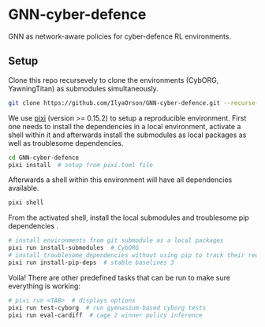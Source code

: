 # GNN-cyber-defence

GNN as network-aware policies for cyber-defence RL environments.

## Setup

Clone this repo recursevely to clone the environments (CybORG, YawningTitan) as submodules simultaneously.

```bash
git clone https://github.com/IlyaOrson/GNN-cyber-defence.git --recurse-submodules -j3
```

We use [pixi](https://github.com/prefix-dev/pixi) (version >= 0.15.2) to setup a reproducible environment.
First one needs to install the dependencies in a local environment, activate a shell within it and afterwards install the submodules as local packages as well as troublesome dependencies.

```bash
cd GNN-cyber-defence
pixi install  # setup from pixi.toml file
```

Afterwards a shell within this environment will have all dependencies available.

```bash
pixi shell
```

From the activated shell, install the local submodules and troublesome pip dependencies .

```bash
# install environments from git submodule as a local packages
pixi run install-submodules  # CybORG
# install troublesome dependencies without using pip to track their requirements
pixi run install-pip-deps  # stable baselines 3
```

Voila!
There are other predefined tasks that can be run to make sure everything is working:

```bash
# pixi run <TAB>  # displays options
pixi run test-cyborg  # run gymnasium-based cyborg tests
pixi run eval-cardiff  # cage 2 winner policy inference
```
